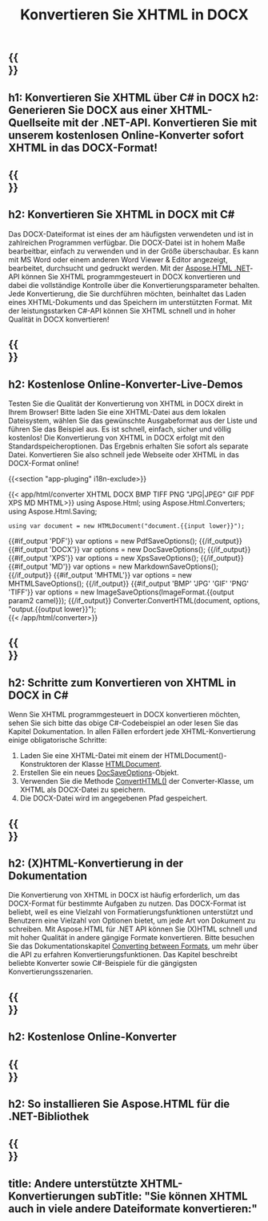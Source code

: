 ﻿---
translation: true
template: /templates/_template-conversion-child.md
title: Konvertieren Sie XHTML in DOCX
description: Konvertieren Sie XHTML in DOCX in C#. Verwenden Sie einfach die Konverter-API innerhalb von ASP.NET oder einer beliebigen .NET-Anwendung. Probieren Sie kostenlos online XHTML to DOCX Converter aus!
url: /net/conversion/xhtml-to-docx/
family: html
platformtag: net
feature: conversion
informat: XHTML
outformat: DOCX
otherformats: PDF XPS GIF JPEG PNG TIFF BMP HTML MHTML MD
---

{{<section banner>}}
---
h1: Konvertieren Sie XHTML über C# in DOCX
h2: Generieren Sie DOCX aus einer XHTML-Quellseite mit der .NET-API. Konvertieren Sie mit unserem kostenlosen Online-Konverter sofort XHTML in das DOCX-Format!
---

{{<section overview>}}
---
h2: Konvertieren Sie XHTML in DOCX mit C#
---

Das DOCX-Dateiformat ist eines der am häufigsten verwendeten und ist in zahlreichen Programmen verfügbar. Die DOCX-Datei ist in hohem Maße bearbeitbar, einfach zu verwenden und in der Größe überschaubar. Es kann mit MS Word oder einem anderen Word Viewer & Editor angezeigt, bearbeitet, durchsucht und gedruckt werden. Mit der [Aspose.HTML .NET](https://products.aspose.com/html/net/)-API können Sie XHTML programmgesteuert in DOCX konvertieren und dabei die vollständige Kontrolle über die Konvertierungsparameter behalten. Jede Konvertierung, die Sie durchführen möchten, beinhaltet das Laden eines XHTML-Dokuments und das Speichern im unterstützten Format. Mit der leistungsstarken C#-API können Sie XHTML schnell und in hoher Qualität in DOCX konvertieren!

{{<section demos>}}
---
h2: Kostenlose Online-Konverter-Live-Demos
---

Testen Sie die Qualität der Konvertierung von XHTML in DOCX direkt in Ihrem Browser! Bitte laden Sie eine XHTML-Datei aus dem lokalen Dateisystem, wählen Sie das gewünschte Ausgabeformat aus der Liste und führen Sie das Beispiel aus. Es ist schnell, einfach, sicher und völlig kostenlos! Die Konvertierung von XHTML in DOCX erfolgt mit den Standardspeicheroptionen. Das Ergebnis erhalten Sie sofort als separate Datei. Konvertieren Sie also schnell jede Webseite oder XHTML in das DOCX-Format online!

{{<section "app-pluging" i18n-exclude>}}

{{< app/html/converter XHTML DOCX BMP TIFF PNG "JPG|JPEG" GIF PDF XPS MD MHTML>}}
using Aspose.Html;
using Aspose.Html.Converters;
using Aspose.Html.Saving;

    using var document = new HTMLDocument("document.{{input lower}}");
{{#if_output 'PDF'}}
    var options = new PdfSaveOptions();
{{/if_output}}
{{#if_output 'DOCX'}}
    var options = new DocSaveOptions();
{{/if_output}}
{{#if_output 'XPS'}}
    var options = new XpsSaveOptions();
{{/if_output}}
{{#if_output 'MD'}}
    var options = new MarkdownSaveOptions();
{{/if_output}}
{{#if_output 'MHTML'}}
    var options = new MHTMLSaveOptions();
{{/if_output}}
{{#if_output 'BMP' 'JPG' 'GIF' 'PNG' 'TIFF'}}
    var options = new ImageSaveOptions(ImageFormat.{{output param2 camel}});
{{/if_output}}
    Converter.ConvertHTML(document, options, "output.{{output lower}}");   
{{< /app/html/converter>}} 


{{<section steps>}}
---
h2: Schritte zum Konvertieren von XHTML in DOCX in C#
---

Wenn Sie XHTML programmgesteuert in DOCX konvertieren möchten, sehen Sie sich bitte das obige C#-Codebeispiel an oder lesen Sie das Kapitel Dokumentation. In allen Fällen erfordert jede XHTML-Konvertierung einige obligatorische Schritte:

1. Laden Sie eine XHTML-Datei mit einem der HTMLDocument()-Konstruktoren der Klasse [HTMLDocument](https://reference.aspose.com/html/net/aspose.html/htmldocument).
1. Erstellen Sie ein neues [DocSaveOptions](https://reference.aspose.com/html/net/aspose.html.saving/docsaveoptions)-Objekt.
1. Verwenden Sie die Methode [ConvertHTML()](https://reference.aspose.com/html/net/aspose.html.converters/converter/converthtml/) der Converter-Klasse, um XHTML als DOCX-Datei zu speichern.
1. Die DOCX-Datei wird im angegebenen Pfad gespeichert.

{{<section documentation>}}
---
h2: (X)HTML-Konvertierung in der Dokumentation
---

Die Konvertierung von XHTML in DOCX ist häufig erforderlich, um das DOCX-Format für bestimmte Aufgaben zu nutzen. Das DOCX-Format ist beliebt, weil es eine Vielzahl von Formatierungsfunktionen unterstützt und Benutzern eine Vielzahl von Optionen bietet, um jede Art von Dokument zu schreiben. Mit Aspose.HTML für .NET API können Sie (X)HTML schnell und mit hoher Qualität in andere gängige Formate konvertieren. Bitte besuchen Sie das Dokumentationskapitel <a href="https://docs.aspose.com/html/net/converting-between-formats/" target="_blank">Converting between Formats</a>, um mehr über die API zu erfahren Konvertierungsfunktionen. Das Kapitel beschreibt beliebte Konverter sowie C#-Beispiele für die gängigsten Konvertierungsszenarien.

{{<section online-converters>}}
---
h2: Kostenlose Online-Konverter
---

{{<section get-started>}}
---
h2: So installieren Sie Aspose.HTML für die .NET-Bibliothek
---

{{<section other-conversions>}}
---
title: Andere unterstützte XHTML-Konvertierungen
subTitle: "Sie können XHTML auch in viele andere Dateiformate konvertieren:"
---